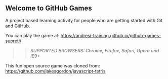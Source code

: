 ## Welcome to GitHub Games

A project based learning activity for people who are getting started with Git and GitHub.

You can play the game at: https://andresi-training.github.io/github-games-supreti/

>> _*SUPPORTED BROWSERS*: Chrome, Firefox, Safari, Opera and IE9+_

This fun open source game was cloned from: https://github.com/jakesgordon/javascript-tetris
